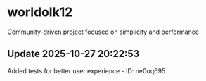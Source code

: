 # worldolk12
Community-driven project focused on simplicity and performance

## Update 2025-10-27 20:22:53
Added tests for better user experience - ID: ne0oq695

